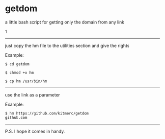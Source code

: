 # getdom
a little bash script for getting only the domain from any link


1
*********

just copy the hm file to the utilities section and give the rights

Example:

```
$ cd getdom

$ chmod +x hm

$ cp hm /usr/bin/hm
```
********

use the link as a parameter

Example:

```
$ hm https://github.com/kitmerc/getdom
github.com
```
**************

P.S. I hope it comes in handy.
